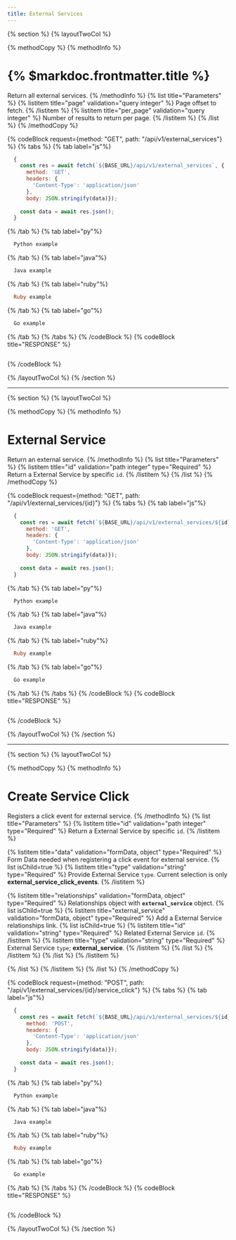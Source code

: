 ```yaml
---
title: External Services
---
```

{% section %}
{% layoutTwoCol %}

{% methodCopy %}
{% methodInfo %}
  # {% $markdoc.frontmatter.title %}
  Return all external services.
{% /methodInfo %}
{% list title="Parameters" %}
  {% listitem title="page" validation="query integer" %}
  Page offset to fetch.
  {% /listitem %}
  {% listitem title="per_page" validation="query integer" %}
  Number of results to return per page.
  {% /listitem %}
{% /list %}
{% /methodCopy %}

{% codeBlock request={method: "GET", path: "/api/v1/external_services"} %}
{% tabs %}
  {% tab label="js"%}
  ```js
    {
      const res = await fetch(`${BASE_URL}/api/v1/external_services`, {
        method: 'GET',
        headers: {
          'Content-Type': 'application/json'
        },
        body: JSON.stringify(data)});
        
      const data = await res.json();
    }
  ```
  {% /tab %}
  {% tab label="py"%}
  ```py
    Python example
  ```
  {% /tab %}
  {% tab label="java"%}
  ```java
    Java example
  ```
  {% /tab %}
  {% tab label="ruby"%}
  ```ruby
    Ruby example
  ```
  {% /tab %}
  {% tab label="go"%}
  ```go
    Go example
  ```
  {% /tab %}
{% /tabs %}
{% /codeBlock %}
{% codeBlock title="RESPONSE" %}
  ```json
  ```
{% /codeBlock %}  

{% /layoutTwoCol %}
{% /section %}

- - -

{% section %}
{% layoutTwoCol %}

{% methodCopy %}
{% methodInfo %}
  # External Service
  Return an external service.
{% /methodInfo %}
{% list title="Parameters" %}
  {% listitem title="id" validation="path integer" type="Required" %}
  Return a External Service by specific `id`.
  {% /listitem %}
{% /list %}
{% /methodCopy %}

{% codeBlock request={method: "GET", path: "/api/v1/external_services/{id}"} %}
{% tabs %}
  {% tab label="js"%}
  ```js
    {
      const res = await fetch(`${BASE_URL}/api/v1/external_services/${id}`, {
        method: 'GET',
        headers: {
          'Content-Type': 'application/json'
        },
        body: JSON.stringify(data)});
        
      const data = await res.json();
    }
  ```
  {% /tab %}
  {% tab label="py"%}
  ```py
    Python example
  ```
  {% /tab %}
  {% tab label="java"%}
  ```java
    Java example
  ```
  {% /tab %}
  {% tab label="ruby"%}
  ```ruby
    Ruby example
  ```
  {% /tab %}
  {% tab label="go"%}
  ```go
    Go example
  ```
  {% /tab %}
{% /tabs %}
{% /codeBlock %}
{% codeBlock title="RESPONSE" %}
  ```json
  ```
{% /codeBlock %}  

{% /layoutTwoCol %}
{% /section %}

- - -

{% section %}
{% layoutTwoCol %}

{% methodCopy %}
{% methodInfo %}
  # Create Service Click
  Registers a click event for external service.
{% /methodInfo %}
{% list title="Parameters" %}
  {% listitem title="id" validation="path integer" type="Required" %}
  Return a External Service by specific `id`.
  {% /listitem %}

  {% listitem title="data" validation="formData, object" type="Required" %}
  Form Data needed when registering a click event for external service.
  {% list isChild=true %}
  {% listitem title="type" validation="string" type="Required" %}
  Provide External Service `type`. Current selection is only **external_service_click_events**.
  {% /listitem %}
  
  {% listitem title="relationships" validation="formData, object" type="Required" %}
  Relationships object with **`external_service`** object.
  {% list isChild=true %}
  {% listitem title="external_service" validation="formData, object" type="Required" %}
  Add a External Service relationships link.
  {% list isChild=true %}
  {% listitem title="id" validation="string" type="Required" %}
  Related External Service `id`.
  {% /listitem %}
  {% listitem title="type" validation="string" type="Required" %}
  External Service `type`; **external_service**.
  {% /listitem %}
  {% /list %}
  {% /listitem %}
  {% /list %}
  {% /listitem %}
  
  {% /list %}
  {% /listitem %}
{% /list %}
{% /methodCopy %}

{% codeBlock request={method: "POST", path: "/api/v1/external_services/{id}/service_click"} %}
{% tabs %}
  {% tab label="js"%}
  ```js
    {
      const res = await fetch(`${BASE_URL}/api/v1/external_services/${id}/service_click`, {
        method: 'POST',
        headers: {
          'Content-Type': 'application/json'
        },
        body: JSON.stringify(data)});
        
      const data = await res.json();
    }
  ```
  {% /tab %}
  {% tab label="py"%}
  ```py
    Python example
  ```
  {% /tab %}
  {% tab label="java"%}
  ```java
    Java example
  ```
  {% /tab %}
  {% tab label="ruby"%}
  ```ruby
    Ruby example
  ```
  {% /tab %}
  {% tab label="go"%}
  ```go
    Go example
  ```
  {% /tab %}
{% /tabs %}
{% /codeBlock %}
{% codeBlock title="RESPONSE" %}
  ```json
  ```
{% /codeBlock %}  

{% /layoutTwoCol %}
{% /section %}